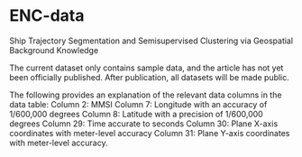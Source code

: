 # ENC-data
Ship Trajectory Segmentation and Semisupervised Clustering via Geospatial Background Knowledge

The current dataset only contains sample data, and the article has not yet been officially published. After publication, all datasets will be made public.

The following provides an explanation of the relevant data columns in the data table: 
Column 2: MMSI
Column 7: Longitude with an accuracy of 1/600,000 degrees
Column 8: Latitude with a precision of 1/600,000 degrees
Column 29: Time accurate to seconds
Column 30: Plane X-axis coordinates with meter-level accuracy
Column 31: Plane Y-axis coordinates with meter-level accuracy.
